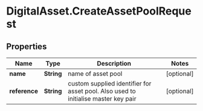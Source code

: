 # DigitalAsset.CreateAssetPoolRequest

## Properties

Name | Type | Description | Notes
------------ | ------------- | ------------- | -------------
**name** | **String** | name of asset pool | [optional] 
**reference** | **String** | custom supplied identifier for asset pool. Also used to initialise master key pair | [optional] 


